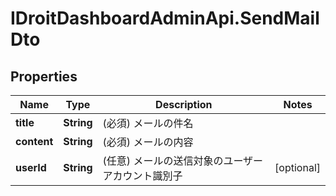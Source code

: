 # IDroitDashboardAdminApi.SendMailDto

## Properties
Name | Type | Description | Notes
------------ | ------------- | ------------- | -------------
**title** | **String** | (必須) メールの件名 | 
**content** | **String** | (必須) メールの内容 | 
**userId** | **String** | (任意) メールの送信対象のユーザーアカウント識別子 | [optional] 
